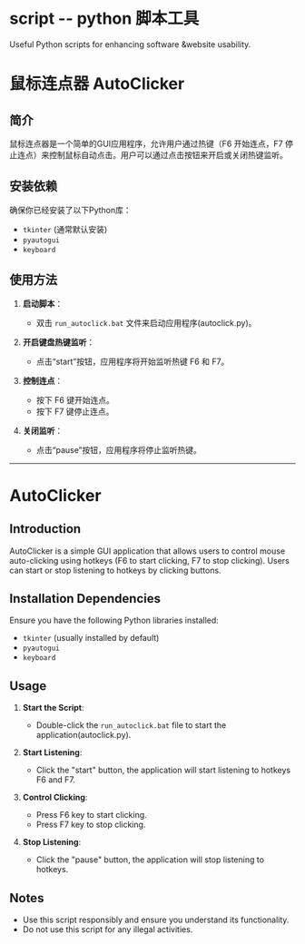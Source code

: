 # script  --   python 脚本工具
Useful Python scripts for enhancing software &amp;website usability. 
# 鼠标连点器 AutoClicker

## 简介
鼠标连点器是一个简单的GUI应用程序，允许用户通过热键（F6 开始连点，F7 停止连点）来控制鼠标自动点击。用户可以通过点击按钮来开启或关闭热键监听。

## 安装依赖
确保你已经安装了以下Python库：
- `tkinter` (通常默认安装)
- `pyautogui`
- `keyboard`

## 使用方法
1. **启动脚本**：
   - 双击 `run_autoclick.bat` 文件来启动应用程序(autoclick.py)。

2. **开启键盘热键监听**：
   - 点击“start”按钮，应用程序将开始监听热键 F6 和 F7。

3. **控制连点**：
   - 按下 F6 键开始连点。
   - 按下 F7 键停止连点。

4. **关闭监听**：
   - 点击“pause”按钮，应用程序将停止监听热键。

---

# AutoClicker

## Introduction
AutoClicker is a simple GUI application that allows users to control mouse auto-clicking using hotkeys (F6 to start clicking, F7 to stop clicking). Users can start or stop listening to hotkeys by clicking buttons.

## Installation Dependencies
Ensure you have the following Python libraries installed:
- `tkinter` (usually installed by default)
- `pyautogui`
- `keyboard`
## Usage
1. **Start the Script**:
   - Double-click the `run_autoclick.bat` file to start the application(autoclick.py).

2. **Start Listening**:
   - Click the "start" button, the application will start listening to hotkeys F6 and F7.

3. **Control Clicking**:
   - Press F6 key to start clicking.
   - Press F7 key to stop clicking.

4. **Stop Listening**:
   - Click the "pause" button, the application will stop listening to hotkeys.

## Notes
- Use this script responsibly and ensure you understand its functionality.
- Do not use this script for any illegal activities.

